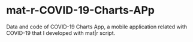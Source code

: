 # mat-r-COVID-19-Charts-APp
Data and code of COVID-19 Charts App, a mobile application related with COVID-19 that I developed with mat|r script.
